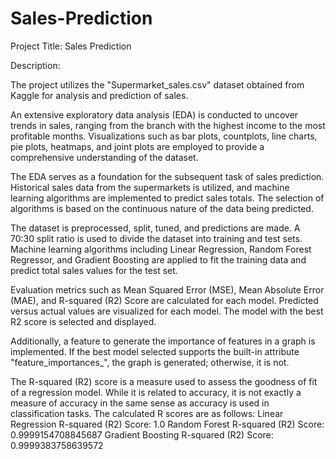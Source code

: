# Sales-Prediction
Project Title: Sales Prediction

Description:

The project utilizes the "Supermarket_sales.csv" dataset obtained from Kaggle for analysis and prediction of sales.

An extensive exploratory data analysis (EDA) is conducted to uncover trends in sales, ranging from the branch with the highest income to the most profitable months. Visualizations such as bar plots, countplots, line charts, pie plots, heatmaps, and joint plots are employed to provide a comprehensive understanding of the dataset.

The EDA serves as a foundation for the subsequent task of sales prediction. Historical sales data from the supermarkets is utilized, and machine learning algorithms are implemented to predict sales totals. The selection of algorithms is based on the continuous nature of the data being predicted.

The dataset is preprocessed, split, tuned, and predictions are made. A 70:30 split ratio is used to divide the dataset into training and test sets. Machine learning algorithms including Linear Regression, Random Forest Regressor, and Gradient Boosting are applied to fit the training data and predict total sales values for the test set.

Evaluation metrics such as Mean Squared Error (MSE), Mean Absolute Error (MAE), and R-squared (R2) Score are calculated for each model. Predicted versus actual values are visualized for each model. The model with the best R2 score is selected and displayed.

Additionally, a feature to generate the importance of features in a graph is implemented. If the best model selected supports the built-in attribute "feature_importances_", the graph is generated; otherwise, it is not.

The R-squared (R2) score is a measure used to assess the goodness of fit of a regression model. While it is related to accuracy, it is not exactly a measure of accuracy in the same sense as accuracy is used in classification tasks.
The calculated R scores are as follows:
Linear Regression R-squared (R2) Score: 1.0
Random Forest R-squared (R2) Score: 0.9999154708845687
Gradient Boosting R-squared (R2) Score: 0.9999383758639572